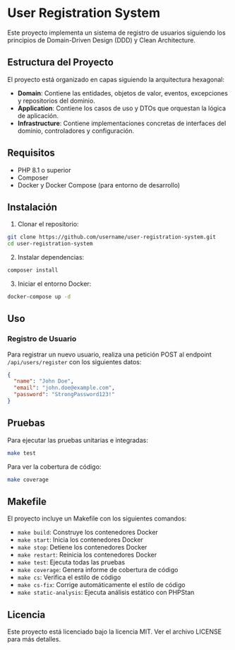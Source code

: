 # User Registration System

Este proyecto implementa un sistema de registro de usuarios siguiendo los principios de Domain-Driven Design (DDD) y Clean Architecture.

## Estructura del Proyecto

El proyecto está organizado en capas siguiendo la arquitectura hexagonal:

- **Domain**: Contiene las entidades, objetos de valor, eventos, excepciones y repositorios del dominio.
- **Application**: Contiene los casos de uso y DTOs que orquestan la lógica de aplicación.
- **Infrastructure**: Contiene implementaciones concretas de interfaces del dominio, controladores y configuración.

## Requisitos

- PHP 8.1 o superior
- Composer
- Docker y Docker Compose (para entorno de desarrollo)

## Instalación

1. Clonar el repositorio:

```bash
git clone https://github.com/username/user-registration-system.git
cd user-registration-system
```

2. Instalar dependencias:

```bash
composer install
```

3. Iniciar el entorno Docker:

```bash
docker-compose up -d
```

## Uso

### Registro de Usuario

Para registrar un nuevo usuario, realiza una petición POST al endpoint `/api/users/register` con los siguientes datos:

```json
{
  "name": "John Doe",
  "email": "john.doe@example.com",
  "password": "StrongPassword123!"
}
```

## Pruebas

Para ejecutar las pruebas unitarias e integradas:

```bash
make test
```

Para ver la cobertura de código:

```bash
make coverage
```

## Makefile

El proyecto incluye un Makefile con los siguientes comandos:

- `make build`: Construye los contenedores Docker
- `make start`: Inicia los contenedores Docker
- `make stop`: Detiene los contenedores Docker
- `make restart`: Reinicia los contenedores Docker
- `make test`: Ejecuta todas las pruebas
- `make coverage`: Genera informe de cobertura de código
- `make cs`: Verifica el estilo de código
- `make cs-fix`: Corrige automáticamente el estilo de código
- `make static-analysis`: Ejecuta análisis estático con PHPStan

## Licencia

Este proyecto está licenciado bajo la licencia MIT. Ver el archivo LICENSE para más detalles.
